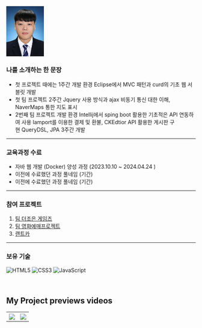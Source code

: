<img align="center" src="https://github.com/Tyrano1129/Tyrano1129/blob/3e184fa4aef4a9ee7dee1e4e09a6ef3963f4bd83/upload/%EB%B0%98%EB%AA%85%ED%95%A8.jpg?raw=true" width="100"/>
<br>

### 나를 소개하는 한 문장 
- 첫 프로젝트 때에는 1주간 개발 환경 Eclipse에서 MVC 패턴과 curd의 기초 웹 서블릿 개발
- 첫 팀 프로젝트 2주간 Jquery 사용 방식과 ajax 비동기 통신 대한 이해, NaverMaps 통한 지도 표시
- 2번째 팀 프로젝트 개발 환경 Intellij에서 sping boot 활용한 기초적은 API 연동하여 사용 Iamport를 이용한 결제 및 환불, CKEdtior API 활용한 게시판 구현 QueryDSL, JPA 3주간 개발
--- 

### 교육과정 수료 
* 자바 웹 개발 (Docker) 양성 과정 (2023.10.10 ~ 2024.04.24 )
* 이전에 수료했던 과정 풀네임 (기간)
* 이전에 수료했던 과정 풀네임 (기간)

---

### 참여 프로젝트 
1. [팀 더조은 게임즈](https://www.notion.so/e5b9b3b048104d71880d2cf50aff2949)
2. [팀 영화예매프로젝트](https://www.notion.so/4-kobis-ba174932b1ee40b79bddb9a47d35ba67)
3. [랜트카](https://www.notion.so/Rantcar-c9bf016575a149f3a30b934215b0d83f)

---

### 보유 기술 

![HTML5](https://img.shields.io/badge/-HTML5-F05032?style=for-the-badge&logo=html5&logoColor=ffffff)
![CSS3](https://img.shields.io/badge/-CSS3-007ACC?style=for-the-badge&logo=css3)
![JavaScript](https://img.shields.io/badge/-JavaScript-%23F7DF1C?style=for-the-badge&logo=javascript&logoColor=000000&labelColor=%23F7DF1C&color=%23FFCE5A)


<br>

<h2>My Project previews videos</h2>
<table>
  <tbody>
    <tr>
      <td>
        <a href="https://youtu.be/QXYB2vH2ezU" title="더조은 게임즈">
          <img align="center" src="https://github.com/Tyrano1129/tyrano1129.github.io/blob/b79ecf1301c9f008bb5c56413cee2fa81ab7a7d8/resources/images/%EB%8D%94%EC%A1%B0%EC%9D%80%20%EA%B2%8C%EC%9E%84%EC%A6%88.gif" width="300px" >
        </a>
      </td>
      <td>
      <a href="https://youtu.be/StSwwFNsDIE" title="프로젝트2">
          <img align="center" src="https://github.com/Tyrano1129/tyrano1129.github.io/blob/b79ecf1301c9f008bb5c56413cee2fa81ab7a7d8/resources/images/%EC%98%81%ED%99%94%20%EC%98%88%EB%A7%A4.gif" width="300px" >
        </a>
      </td>
<!--       <td>
       <a href="https://www.youtube.com/본인프로젝트시연유트브" title="프로젝트3">
          <img align="center" src="https://github.com/yeonmitc/yeonmitc/blob/main/upload/profile.PNG?raw=true" width="300px" >
        </a>
      </td> -->
    </tr>
  </tbody>
</table>

<br/>
<br/>
